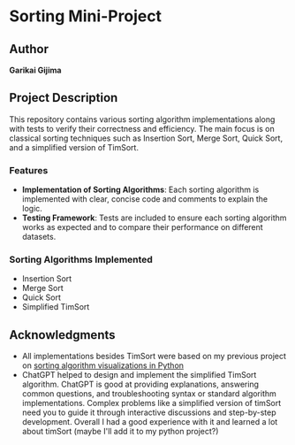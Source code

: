# Sorting Mini-Project

## Author
**Garikai Gijima**

## Project Description
This repository contains various sorting algorithm implementations along with tests to verify their correctness and efficiency. The main focus is on classical sorting techniques such as Insertion Sort, Merge Sort, Quick Sort, and a simplified version of TimSort.

### Features
- **Implementation of Sorting Algorithms**: Each sorting algorithm is implemented with clear, concise code and comments to explain the logic.
- **Testing Framework**: Tests are included to ensure each sorting algorithm works as expected and to compare their performance on different datasets.

### Sorting Algorithms Implemented
- Insertion Sort
- Merge Sort
- Quick Sort
- Simplified TimSort

## Acknowledgments
- All implementations besides TimSort were based on my previous project on [sorting algorithm visualizations in Python](https://github.com/GijimaGarikai/Sorting-Algorithm-Visualiser)
- ChatGPT helped to design and implement the simplified TimSort algorithm. ChatGPT is good at providing explanations, answering common questions, and troubleshooting syntax or standard algorithm implementations. Complex problems like a simplified version of timSort need you to guide it through interactive discussions and step-by-step development. Overall I had a good experience with it and learned a lot about timSort (maybe I'll add it to my python project?)

